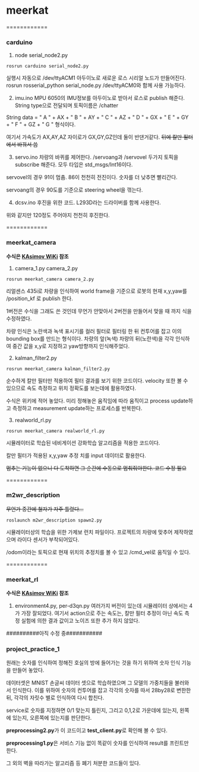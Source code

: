 # meerkat

============
### carduino

1. node serial_node2.py

``` 
rosrun carduino serial_node2.py
```

실행시 자동으로 /dev/ttyACM1 아두이노로 새로운 로스 시리얼 노드가 만들어진다. 
rosrun rosserial_python serial_node.py /dev/ttyACM0와 함께 사용 가능하다. 

2. imu.ino
MPU 6050의 IMU정보를 아두이노로 받아서 로스로 publish 해준다. 
String type으로 전달되며 토픽이름은 /chatter

String data = " A " + AX + " B " + AY + " C " + AZ + " D " + GX + " E " + GY + " F " + GZ + " G " 형식이다. 

여기서 가속도가 AX,AY,AZ 자이로가 GX,GY,GZ인데 둘이 반댄거같다. ~~뒤에 칼만 필터에서 바꿔서 씀~~

3. servo.ino
차량의 바퀴를 제어한다. /servoang과 /servovel 두가지 토픽을 subscribe 해준다. 모두 타입은 std_msgs/Int16이다.

servovel의 경우 91이 멈춤. 86이 천천히 전진이다. 숫자를 더 낮추면 빨리간다. 

servoang의 경우 90도를 기준으로 steering wheel을 꺾는다. 

4. dcsv.ino
후진을 위한 코드. L293D라는 드라이버를 함께 사용한다. 

위와 같지만 120정도 주어야지 천천히 후진한다. 

============
### meerkat_camera

**수식은 [KAsimov WiKi](https://kasimov.korea.ac.kr/dokuwiki/doku.php/activity/member/2020/meerkat) 참조**

1. camera_1.py camera_2.py
``` 
rosrun meerkat_camera camera_2.py
```
리얼센스 435i로 차량을 인식하여 world frame을 기준으로 로봇의 현재 x,y,yaw를 /position_kf 로 publish 한다.

1버전은 수식을 그래도 쓴 것인데 무언가 안맞아서 2버전을 만들어서 맞을 때 까지 식을 수정하였다. 

차량 인식은 노란색과 녹색 표시기를 컬러 필터로 필터링 한 뒤 컨투어를 잡고 이의 bounding box를 만드는 형식이다. 
차량의 앞(녹색) 차량의 뒤(노란색)을 각각 인식하여 중간 값을 x,y로 지정하고 yaw방향까지 인식해주었다.

2. kalman_filter2.py
``` 
rosrun meerkat_camera kalman_filter2.py
```

순수하게 칼만 필터만 적용하여 필터 결과를 보기 위한 코드이다. velocity 또한 볼 수 있으므로 속도 측정하고 위치 정확도를 보는데에 활용하였다. 

수식은 위키에 적어 놓았다. 미리 정해놓은 움직임에 따라 움직이고 process update하고 측정하고 measurement update하는 프로세스를 반복한다. 


3. realworld_rl.py
``` 
rosrun meerkat_camera realworld_rl.py
```
시뮬레이터로 학습된 네비게이션 강화학습 알고리즘을 적용한 코드이다. 

칼만 필터가 적용된 x,y,yaw 추정 치를 input 데이터로 활용한다. 

~~멈추는 기능이 없으니 다 도착하면 그 순간에 수동으로 멈춰줘야한다. 코드 수정 필요~~

============
### m2wr_description

~~무언가 중간에 철자가 자주 틀렸다...~~
``` 
roslaunch m2wr_description spawn2.py
```

시뮬레이터상의 학습을 위한 가제보 런치 파일이다. 
프로젝트의 차량에 맞추어 제작하였으며 라이다 센서가 부착되어있다.

/odom이라는 토픽으로 현재 위치의 추정치를 볼 수 있고 /cmd_vel로 움직일 수 있다. 

============
### meerkat_rl

**수식은 [KAsimov WiKi](https://kasimov.korea.ac.kr/dokuwiki/doku.php/activity/member/2020/meerkat) 참조**

1. environment4.py, per-d3qn.py
여러가지 버전이 있는데 시뮬레이터 상에서는 4가 가장 잘되었다.
여기서 action으로 주는 속도는, 칼만 필터 추정이 아닌 속도 측정 실험에 의한 결과 값이고 노이즈 또한 추가 하지 않았다. 

##########아직 수정 중###########

### project_practice_1

원래는 숫자를 인식하여 정해진 호실의 방에 들어가는 것을 하기 위하여 숫자 인식 기능을 만들어 놓았다. 

데이터셋은 MNIST 손글씨 데이터 셋으로 학습하였으며 그 모델의 가중치들을 불러와서 인식한다. 이를 위하여 숫자의 컨투어를 잡고 각각의 숫자를 따서 28by28로 변한한 뒤, 각각의 자릿수 별로 인식하여 다시 합친다. 

service로 숫자를 지정하면 0/1 맞는지 틀린지, 그리고 0,1,2로 가운데에 있는지, 왼쪽에 있는지, 오른쪽에 있는지를 판단한다. 

**preprocessing2.py**가 이 코드이고 **test_client.py**로 확인해 볼 수 있다. 

**preprocessing1.py**은 서비스 기능 없이 똑같이 숫자를 인식하여 result를 프린트만 한다. 

그 외의 벽을 따라가는 알고리즘 등 폐기 처분한 코드들이 있다. 


